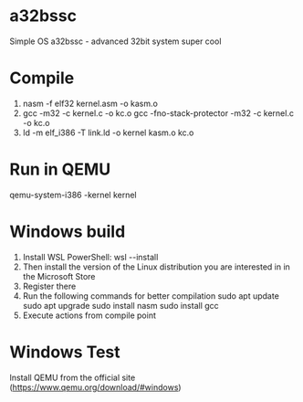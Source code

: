# a32bssc
Simple OS
a32bssc - advanced 32bit system super cool

# Compile 
1. nasm -f elf32 kernel.asm -o kasm.o
2. gcc -m32 -c kernel.c -o kc.o
   gcc -fno-stack-protector -m32 -c kernel.c -o kc.o
3. ld -m elf_i386 -T link.ld -o kernel kasm.o kc.o

# Run in QEMU
qemu-system-i386 -kernel kernel

# Windows build 
1. Install WSL
   PowerShell: wsl --install
2. Then install the version of the Linux distribution you are interested in in the Microsoft Store
3. Register there
4. Run the following commands for better compilation
   sudo apt update
   sudo apt upgrade
   sudo install nasm
   sudo install gcc
5. Execute actions from compile point
   
# Windows Test
Install QEMU from the official site (https://www.qemu.org/download/#windows)
